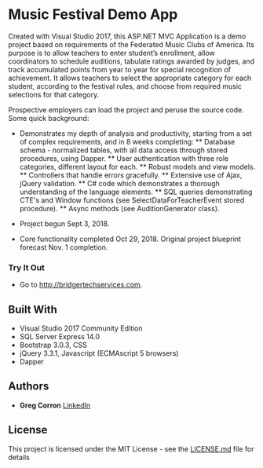 # Music Festival Demo App

Created with Visual Studio 2017, this ASP.NET MVC Application is a demo project based on requirements of the Federated Music Clubs of America. Its purpose is to allow teachers to enter student’s enrollment, allow coordinators to schedule auditions, tabulate ratings awarded by judges, and track accumulated points from year to year for special recognition of achievement. It allows teachers to select the appropriate category for each student, according to the festival rules, and choose from required music selections for that category.

Prospective employers can load the project and peruse the source code. Some quick background:

* Demonstrates my depth of analysis and productivity, starting from a set of complex requirements, and in 8 weeks completing:
** Database schema - normalized tables, with all data access through stored procedures, using Dapper.
** User authentication with three role categories, different layout for each.
** Robust models and view models.
** Controllers that handle errors gracefully.
** Extensive use of Ajax, jQuery validation.
** C# code which demonstrates a thorough understanding of the language elements.
** SQL queries demonstrating CTE's and Window functions (see SelectDataForTeacherEvent stored procedure).
** Async methods (see AuditionGenerator class).

* Project begun Sept 3, 2018.
* Core functionality completed Oct 29, 2018. Original project blueprint forecast Nov. 1 completion.

### Try It Out

* Go to http://bridgertechservices.com.

## Built With

* Visual Studio 2017 Community Edition
* SQL Server Express 14.0
* Bootstrap 3.0.3, CSS
* jQuery 3.3.1, Javascript (ECMAscript 5 browsers)
* Dapper

## Authors

* **Greg Corron** [LinkedIn](https://www.linkedin.com/in/greg-corron-b88455168/)

## License

This project is licensed under the MIT License - see the [LICENSE.md](LICENSE.md) file for details


